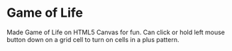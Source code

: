 # Game of Life

Made Game of Life on HTML5 Canvas for fun. Can click or hold left mouse button down on a grid cell to turn on cells in a plus pattern. 
